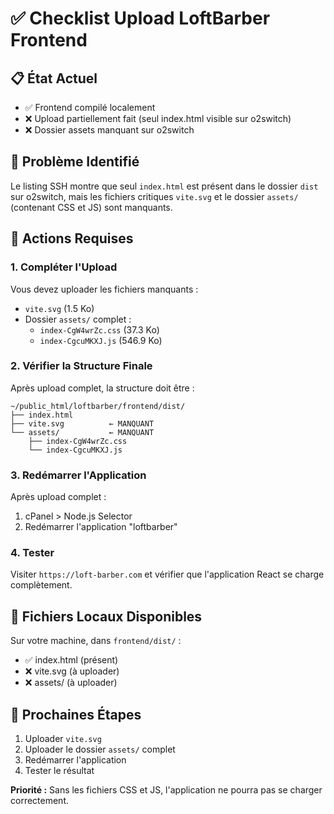 # ✅ Checklist Upload LoftBarber Frontend

## 📋 État Actuel
- ✅ Frontend compilé localement
- ❌ Upload partiellement fait (seul index.html visible sur o2switch)
- ❌ Dossier assets manquant sur o2switch

## 🚨 Problème Identifié
Le listing SSH montre que seul `index.html` est présent dans le dossier `dist` sur o2switch, mais les fichiers critiques `vite.svg` et le dossier `assets/` (contenant CSS et JS) sont manquants.

## 🔧 Actions Requises

### 1. **Compléter l'Upload**
Vous devez uploader les fichiers manquants :
- `vite.svg` (1.5 Ko)
- Dossier `assets/` complet :
  - `index-CgW4wrZc.css` (37.3 Ko)
  - `index-CgcuMKXJ.js` (546.9 Ko)

### 2. **Vérifier la Structure Finale**
Après upload complet, la structure doit être :
```
~/public_html/loftbarber/frontend/dist/
├── index.html
├── vite.svg          ← MANQUANT
└── assets/           ← MANQUANT
    ├── index-CgW4wrZc.css
    └── index-CgcuMKXJ.js
```

### 3. **Redémarrer l'Application**
Après upload complet :
1. cPanel > Node.js Selector
2. Redémarrer l'application "loftbarber"

### 4. **Tester**
Visiter `https://loft-barber.com` et vérifier que l'application React se charge complètement.

## 📁 Fichiers Locaux Disponibles
Sur votre machine, dans `frontend/dist/` :
- ✅ index.html (présent)
- ❌ vite.svg (à uploader)
- ❌ assets/ (à uploader)

## 🎯 Prochaines Étapes
1. Uploader `vite.svg`
2. Uploader le dossier `assets/` complet
3. Redémarrer l'application
4. Tester le résultat

**Priorité :** Sans les fichiers CSS et JS, l'application ne pourra pas se charger correctement.
